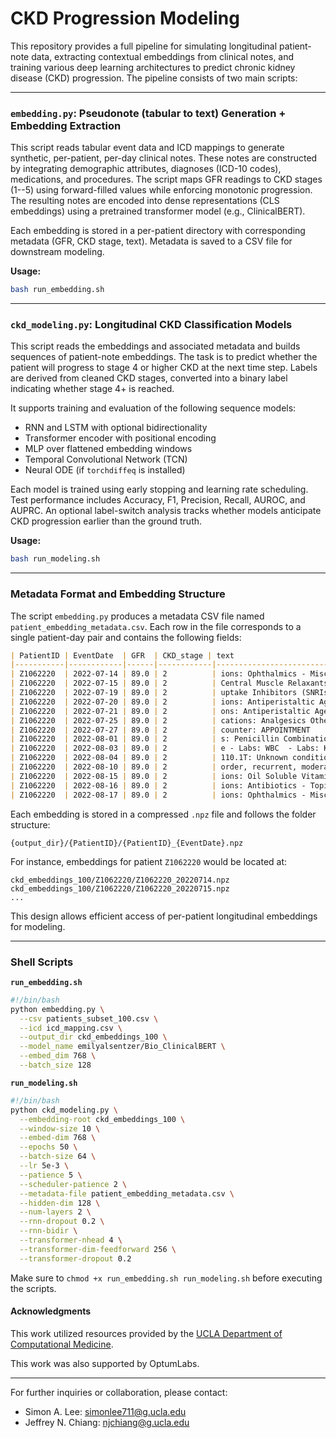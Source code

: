 # CKD Progression Modeling

This repository provides a full pipeline for simulating longitudinal patient-note data, extracting contextual embeddings from clinical notes, and training various deep learning architectures to predict chronic kidney disease (CKD) progression. The pipeline consists of two main scripts:

---

### `embedding.py`: Pseudonote (tabular to text) Generation + Embedding Extraction

This script reads tabular event data and ICD mappings to generate synthetic, per-patient, per-day clinical notes. These notes are constructed by integrating demographic attributes, diagnoses (ICD-10 codes), medications, and procedures. The script maps GFR readings to CKD stages (1--5) using forward-filled values while enforcing monotonic progression. The resulting notes are encoded into dense representations (CLS embeddings) using a pretrained transformer model (e.g., ClinicalBERT).

Each embedding is stored in a per-patient directory with corresponding metadata (GFR, CKD stage, text). Metadata is saved to a CSV file for downstream modeling.

**Usage:**
```bash
bash run_embedding.sh
```

---

### `ckd_modeling.py`: Longitudinal CKD Classification Models

This script reads the embeddings and associated metadata and builds sequences of patient-note embeddings. The task is to predict whether the patient will progress to stage 4 or higher CKD at the next time step. Labels are derived from cleaned CKD stages, converted into a binary label indicating whether stage 4+ is reached.

It supports training and evaluation of the following sequence models:
- RNN and LSTM with optional bidirectionality
- Transformer encoder with positional encoding
- MLP over flattened embedding windows
- Temporal Convolutional Network (TCN)
- Neural ODE (if `torchdiffeq` is installed)

Each model is trained using early stopping and learning rate scheduling. Test performance includes Accuracy, F1, Precision, Recall, AUROC, and AUPRC. An optional label-switch analysis tracks whether models anticipate CKD progression earlier than the ground truth.

**Usage:**
```bash
bash run_modeling.sh
```

---

### Metadata Format and Embedding Structure

The script `embedding.py` produces a metadata CSV file named `patient_embedding_metadata.csv`. Each row in the file corresponds to a single patient-day pair and contains the following fields:

```markdown
| PatientID | EventDate  | GFR  | CKD_stage | text                                   | embedding_file            |
|-----------|------------|------|------------|----------------------------------------|---------------------------|
| Z1062220  | 2022-07-14 | 89.0 | 2          | ions: Ophthalmics - Misc.              | Z1062220_20220714.npz     |
| Z1062220  | 2022-07-15 | 89.0 | 2          | Central Muscle Relaxants               | Z1062220_20220715.npz     |
| Z1062220  | 2022-07-19 | 89.0 | 2          | uptake Inhibitors (SNRIs)              | Z1062220_20220719.npz     |
| Z1062220  | 2022-07-20 | 89.0 | 2          | ions: Antiperistaltic Agents           | Z1062220_20220720.npz     |
| Z1062220  | 2022-07-21 | 89.0 | 2          | ons: Antiperistaltic Agents            | Z1062220_20220721.npz     |
| Z1062220  | 2022-07-25 | 89.0 | 2          | cations: Analgesics Other              | Z1062220_20220725.npz     |
| Z1062220  | 2022-07-27 | 89.0 | 2          | counter: APPOINTMENT                   | Z1062220_20220727.npz     |
| Z1062220  | 2022-08-01 | 89.0 | 2          | s: Penicillin Combinations             | Z1062220_20220801.npz     |
| Z1062220  | 2022-08-03 | 89.0 | 2          | e - Labs: WBC  - Labs: K               | Z1062220_20220803.npz     |
| Z1062220  | 2022-08-04 | 89.0 | 2          | 110.1T: Unknown condition              | Z1062220_20220804.npz     |
| Z1062220  | 2022-08-10 | 89.0 | 2          | order, recurrent, moderate             | Z1062220_20220810.npz     |
| Z1062220  | 2022-08-15 | 89.0 | 2          | ions: Oil Soluble Vitamins             | Z1062220_20220815.npz     |
| Z1062220  | 2022-08-16 | 89.0 | 2          | ions: Antibiotics - Topical            | Z1062220_20220816.npz     |
| Z1062220  | 2022-08-17 | 89.0 | 2          | ions: Ophthalmics - Misc.              | Z1062220_20220817.npz     |
```

Each embedding is stored in a compressed `.npz` file and follows the folder structure:
```
{output_dir}/{PatientID}/{PatientID}_{EventDate}.npz
```
For instance, embeddings for patient `Z1062220` would be located at:
```
ckd_embeddings_100/Z1062220/Z1062220_20220714.npz
ckd_embeddings_100/Z1062220/Z1062220_20220715.npz
...
```

This design allows efficient access of per-patient longitudinal embeddings for modeling.

---

### Shell Scripts

**`run_embedding.sh`**
```bash
#!/bin/bash
python embedding.py \
  --csv patients_subset_100.csv \
  --icd icd_mapping.csv \
  --output_dir ckd_embeddings_100 \
  --model_name emilyalsentzer/Bio_ClinicalBERT \
  --embed_dim 768 \
  --batch_size 128
```

**`run_modeling.sh`**
```bash
#!/bin/bash
python ckd_modeling.py \
  --embedding-root ckd_embeddings_100 \
  --window-size 10 \
  --embed-dim 768 \
  --epochs 50 \
  --batch-size 64 \
  --lr 5e-3 \
  --patience 5 \
  --scheduler-patience 2 \
  --metadata-file patient_embedding_metadata.csv \
  --hidden-dim 128 \
  --num-layers 2 \
  --rnn-dropout 0.2 \
  --rnn-bidir \
  --transformer-nhead 4 \
  --transformer-dim-feedforward 256 \
  --transformer-dropout 0.2
```

Make sure to `chmod +x run_embedding.sh run_modeling.sh` before executing the scripts.

#### Acknowledgments

This work utilized resources provided by the [UCLA Department of Computational Medicine](https://compmed.ucla.edu/).

This work was also supported by OptumLabs.

---

For further inquiries or collaboration, please contact:
- Simon A. Lee: [simonlee711@g.ucla.edu](mailto:simonlee711@g.ucla.edu)
- Jeffrey N. Chiang: [njchiang@g.ucla.edu](mailto:njchiang@g.ucla.edu)

